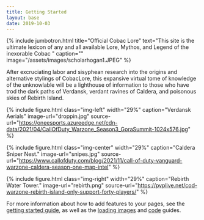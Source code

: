 ```yaml
---
title: Getting Started
layout: base
date: 2019-10-03
---
```


{% include jumbotron.html
  title="Official Cobac Lore"
  text="This site is the ultimate lexicon of any and all available Lore, Mythos, and Legend of the inexorable Cobac "
  caption=""
  image="/assets/images/scholarhogan1.JPEG"
%}


After excruciating labor and sisyphean research into the origins and alternative stylings of CobacLore, this expansive virtual tome of knowledge of the unknowlable will be a lighthouse of information to those who have trod the dark paths of Verdansk, verdant ravines of Caldera, and poisonous skies of Rebirth Island.  

{% include figure.html
  class="img-left"
  width="29%"
  caption="Verdansk Aerials"
  image-url="droppin.jpg"
  source-url="https://oneesports.azureedge.net/cdn-data/2021/04/CallOfDuty_Warzone_Season3_GoraSummit-1024x576.jpg"
%}

{% include figure.html
class="img-center"
width="29%"
caption="Caldera Sniper Nest."
image-url="snipes.jpg"
source-url="https://www.callofduty.com/blog/2021/11/call-of-duty-vanguard-warzone-caldera-season-one-map-intel"
%}

{% include figure.html
class="img-right"
width="29%"
caption="Rebirth Water Tower."
image-url="rebirth.png"
source-url="https://pvplive.net/cod-warzone-rebirth-island-only-support-forty-players/"
%}  
  
    
      
For more information about how to add features to your pages, see the [getting started guide](guides/getting-started), as well as the [loading images](guides/loading-images) and [code](guides/code) guides.
